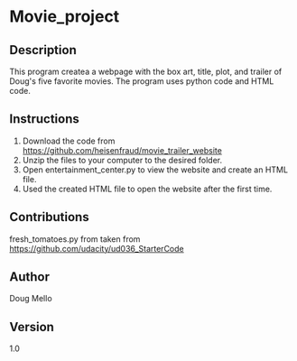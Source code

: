 # Movie_project
## Description

This program createa a webpage with the box art, title, plot, and trailer of Doug's five favorite movies.  The program uses python code and HTML code.  

## Instructions

1.  Download the code from https://github.com/heisenfraud/movie_trailer_website
2.  Unzip the files to your computer to the desired folder.  
3.  Open entertainment_center.py to view the website and create an HTML file.
4.  Used the created HTML file to open the website after the first time.

## Contributions

fresh_tomatoes.py from taken from https://github.com/udacity/ud036_StarterCode

## Author

Doug Mello

## Version

1.0

